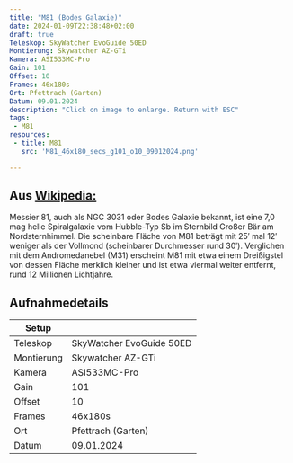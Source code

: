 ```yaml
--- 
title: "M81 (Bodes Galaxie)" 
date: 2024-01-09T22:38:48+02:00 
draft: true 
Teleskop: SkyWatcher EvoGuide 50ED
Montierung: Skywatcher AZ-GTi
Kamera: ASI533MC-Pro
Gain: 101
Offset: 10
Frames: 46x180s
Ort: Pfettrach (Garten)
Datum: 09.01.2024
description: "Click on image to enlarge. Return with ESC" 
tags:
 - M81
resources:
 - title: M81
   src: 'M81_46x180_secs_g101_o10_09012024.png'

---
```


## Aus [Wikipedia:](https://de.wikipedia.org/wiki/Messier_81)

Messier 81, auch als NGC 3031 oder Bodes Galaxie bekannt, ist eine 7,0 mag helle Spiralgalaxie vom Hubble-Typ Sb im Sternbild Großer Bär am Nordsternhimmel. Die scheinbare Fläche von M81 beträgt mit 25′ mal 12′ weniger als der Vollmond (scheinbarer Durchmesser rund 30′). Verglichen mit dem Andromedanebel (M31) erscheint M81 mit etwa einem Dreißigstel von dessen Fläche merklich kleiner und ist etwa viermal weiter entfernt, rund 12 Millionen Lichtjahre.

## Aufnahmedetails

|Setup       |                          |
|------------|--------------------------|
|Teleskop | SkyWatcher EvoGuide 50ED |
|Montierung | Skywatcher AZ-GTi |
|Kamera | ASI533MC-Pro |
|Gain | 101 |
|Offset | 10 |
|Frames | 46x180s |
|Ort | Pfettrach (Garten) |
|Datum | 09.01.2024 |
